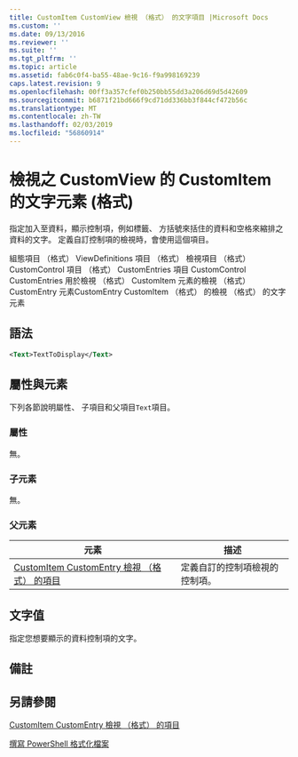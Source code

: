 ```yaml
---
title: CustomItem CustomView 檢視 （格式） 的文字項目 |Microsoft Docs
ms.custom: ''
ms.date: 09/13/2016
ms.reviewer: ''
ms.suite: ''
ms.tgt_pltfrm: ''
ms.topic: article
ms.assetid: fab6c0f4-ba55-48ae-9c16-f9a998169239
caps.latest.revision: 9
ms.openlocfilehash: 00ff3a357cfef0b250bb55dd3a206d69d5d42609
ms.sourcegitcommit: b6871f21bd666f9cd71dd336bb3f844cf472b56c
ms.translationtype: MT
ms.contentlocale: zh-TW
ms.lasthandoff: 02/03/2019
ms.locfileid: "56860914"
---
```

# <a name="text-element-for-customitem-for-customview-for-view-format"></a>檢視之 CustomView 的 CustomItem 的文字元素 (格式)

指定加入至資料，顯示控制項，例如標籤、 方括號來括住的資料和空格來縮排之資料的文字。 定義自訂控制項的檢視時，會使用這個項目。

組態項目 （格式） ViewDefinitions 項目 （格式） 檢視項目 （格式） CustomControl 項目 （格式） CustomEntries 項目 CustomControl CustomEntries 用於檢視 （格式） CustomItem 元素的檢視 （格式） CustomEntry 元素CustomEntry CustomItem （格式） 的檢視 （格式） 的文字元素

## <a name="syntax"></a>語法

```xml
<Text>TextToDisplay</Text>
```

## <a name="attributes-and-elements"></a>屬性與元素

下列各節說明屬性、 子項目和父項目`Text`項目。

### <a name="attributes"></a>屬性

無。

### <a name="child-elements"></a>子元素

無。

### <a name="parent-elements"></a>父元素

|元素|描述|
|-------------|-----------------|
|[CustomItem CustomEntry 檢視 （格式） 的項目](./customitem-element-for-customentry-for-customcontrol-for-view-format.md)|定義自訂的控制項檢視的控制項。|

## <a name="text-value"></a>文字值

指定您想要顯示的資料控制項的文字。

## <a name="remarks"></a>備註

## <a name="see-also"></a>另請參閱

[CustomItem CustomEntry 檢視 （格式） 的項目](./customitem-element-for-customentry-for-customcontrol-for-view-format.md)

[撰寫 PowerShell 格式化檔案](./writing-a-powershell-formatting-file.md)
